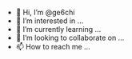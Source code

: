 - 👋 Hi, I’m @ge6chi
- 👀 I’m interested in ...
- 🌱 I’m currently learning ...
- 💞️ I’m looking to collaborate on ...
- 📫 How to reach me ...

<!---
ge6chi/ge6chi is a ✨ special ✨ repository because its `README.md` (this file) appears on your GitHub profile.
You can click the Preview link to take a look at your changes.
--->

